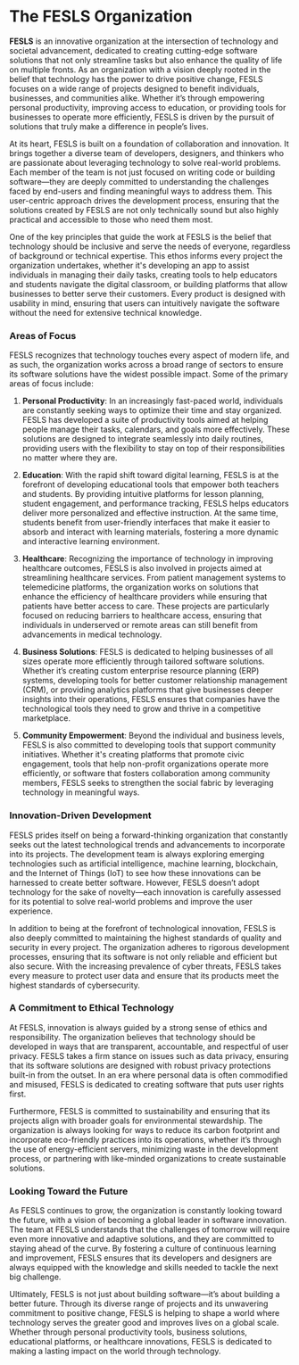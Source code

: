 # The FESLS Organization
**FESLS** is an innovative organization at the intersection of technology and societal advancement, dedicated to creating cutting-edge software solutions that not only streamline tasks but also enhance the quality of life on multiple fronts. As an organization with a vision deeply rooted in the belief that technology has the power to drive positive change, FESLS focuses on a wide range of projects designed to benefit individuals, businesses, and communities alike. Whether it’s through empowering personal productivity, improving access to education, or providing tools for businesses to operate more efficiently, FESLS is driven by the pursuit of solutions that truly make a difference in people’s lives.

At its heart, FESLS is built on a foundation of collaboration and innovation. It brings together a diverse team of developers, designers, and thinkers who are passionate about leveraging technology to solve real-world problems. Each member of the team is not just focused on writing code or building software—they are deeply committed to understanding the challenges faced by end-users and finding meaningful ways to address them. This user-centric approach drives the development process, ensuring that the solutions created by FESLS are not only technically sound but also highly practical and accessible to those who need them most.

One of the key principles that guide the work at FESLS is the belief that technology should be inclusive and serve the needs of everyone, regardless of background or technical expertise. This ethos informs every project the organization undertakes, whether it's developing an app to assist individuals in managing their daily tasks, creating tools to help educators and students navigate the digital classroom, or building platforms that allow businesses to better serve their customers. Every product is designed with usability in mind, ensuring that users can intuitively navigate the software without the need for extensive technical knowledge.

### Areas of Focus

FESLS recognizes that technology touches every aspect of modern life, and as such, the organization works across a broad range of sectors to ensure its software solutions have the widest possible impact. Some of the primary areas of focus include:

1. **Personal Productivity**: In an increasingly fast-paced world, individuals are constantly seeking ways to optimize their time and stay organized. FESLS has developed a suite of productivity tools aimed at helping people manage their tasks, calendars, and goals more effectively. These solutions are designed to integrate seamlessly into daily routines, providing users with the flexibility to stay on top of their responsibilities no matter where they are.

2. **Education**: With the rapid shift toward digital learning, FESLS is at the forefront of developing educational tools that empower both teachers and students. By providing intuitive platforms for lesson planning, student engagement, and performance tracking, FESLS helps educators deliver more personalized and effective instruction. At the same time, students benefit from user-friendly interfaces that make it easier to absorb and interact with learning materials, fostering a more dynamic and interactive learning environment.

3. **Healthcare**: Recognizing the importance of technology in improving healthcare outcomes, FESLS is also involved in projects aimed at streamlining healthcare services. From patient management systems to telemedicine platforms, the organization works on solutions that enhance the efficiency of healthcare providers while ensuring that patients have better access to care. These projects are particularly focused on reducing barriers to healthcare access, ensuring that individuals in underserved or remote areas can still benefit from advancements in medical technology.

4. **Business Solutions**: FESLS is dedicated to helping businesses of all sizes operate more efficiently through tailored software solutions. Whether it’s creating custom enterprise resource planning (ERP) systems, developing tools for better customer relationship management (CRM), or providing analytics platforms that give businesses deeper insights into their operations, FESLS ensures that companies have the technological tools they need to grow and thrive in a competitive marketplace.

5. **Community Empowerment**: Beyond the individual and business levels, FESLS is also committed to developing tools that support community initiatives. Whether it's creating platforms that promote civic engagement, tools that help non-profit organizations operate more efficiently, or software that fosters collaboration among community members, FESLS seeks to strengthen the social fabric by leveraging technology in meaningful ways.

### Innovation-Driven Development

FESLS prides itself on being a forward-thinking organization that constantly seeks out the latest technological trends and advancements to incorporate into its projects. The development team is always exploring emerging technologies such as artificial intelligence, machine learning, blockchain, and the Internet of Things (IoT) to see how these innovations can be harnessed to create better software. However, FESLS doesn’t adopt technology for the sake of novelty—each innovation is carefully assessed for its potential to solve real-world problems and improve the user experience.

In addition to being at the forefront of technological innovation, FESLS is also deeply committed to maintaining the highest standards of quality and security in every project. The organization adheres to rigorous development processes, ensuring that its software is not only reliable and efficient but also secure. With the increasing prevalence of cyber threats, FESLS takes every measure to protect user data and ensure that its products meet the highest standards of cybersecurity.

### A Commitment to Ethical Technology

At FESLS, innovation is always guided by a strong sense of ethics and responsibility. The organization believes that technology should be developed in ways that are transparent, accountable, and respectful of user privacy. FESLS takes a firm stance on issues such as data privacy, ensuring that its software solutions are designed with robust privacy protections built-in from the outset. In an era where personal data is often commodified and misused, FESLS is dedicated to creating software that puts user rights first.

Furthermore, FESLS is committed to sustainability and ensuring that its projects align with broader goals for environmental stewardship. The organization is always looking for ways to reduce its carbon footprint and incorporate eco-friendly practices into its operations, whether it’s through the use of energy-efficient servers, minimizing waste in the development process, or partnering with like-minded organizations to create sustainable solutions.

### Looking Toward the Future

As FESLS continues to grow, the organization is constantly looking toward the future, with a vision of becoming a global leader in software innovation. The team at FESLS understands that the challenges of tomorrow will require even more innovative and adaptive solutions, and they are committed to staying ahead of the curve. By fostering a culture of continuous learning and improvement, FESLS ensures that its developers and designers are always equipped with the knowledge and skills needed to tackle the next big challenge.

Ultimately, FESLS is not just about building software—it’s about building a better future. Through its diverse range of projects and its unwavering commitment to positive change, FESLS is helping to shape a world where technology serves the greater good and improves lives on a global scale. Whether through personal productivity tools, business solutions, educational platforms, or healthcare innovations, FESLS is dedicated to making a lasting impact on the world through technology.
